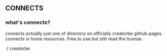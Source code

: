 ## CONNECTS

### what's connects?

connects actually just one of directory on officially creatorbe github pages. connects is 
home resources. Free to use but still read the license.

./ creatorbe
